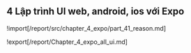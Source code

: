 ## **4 Lập trình UI web, android, ios với Expo**

!import[/report/src/chapter_4_expo/part_41_reason.md]

!export[/report/Chapter_4_expo_all_ui.md]
